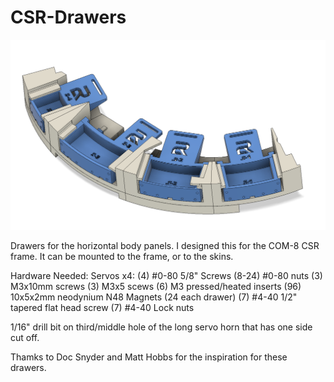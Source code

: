 # CSR-Drawers

![Image](/Images/Home_View.png)

 Drawers for the horizontal body panels.  I designed this for the COM-8 CSR frame.  It can be mounted to the frame, or to the skins.  

 Hardware Needed:
 Servos x4: 
 (4) #0-80 5/8" Screws
 (8-24) #0-80 nuts
 (3) M3x10mm screws
 (3) M3x5 scews
 (6) M3 pressed/heated inserts
 (96) 10x5x2mm neodynium N48 Magnets (24 each drawer)
  (7) #4-40 1/2" tapered flat head screw
  (7) #4-40 Lock nuts
 

 1/16" drill bit on third/middle hole of the long servo horn that has one side cut off.  



Thamks to Doc Snyder and Matt Hobbs for the inspiration for these drawers.
